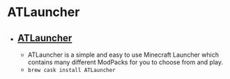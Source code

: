 # ATLauncher
- [ATLauncher](https://www.atlauncher.com/)
  - 
  - ATLauncher is a simple and easy to use Minecraft Launcher which contains many different ModPacks for you to choose from and play.
  - `brew cask install ATLauncher`
